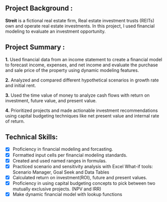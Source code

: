 ## Project Background :
**Streit** is a fictional real estate firm, Real estate investment trusts (REITs) own and operate real estate investments. In this project, I used financial modeling to evaluate an investment opportunity.


## Project Summary :

**1.** Used financial data from an income statement to create a financial model to forecast income, expenses, and net income and evaluate the purchase and sale price of the property using dynamic modeling features.

**2.** Analyzed and compared different hypothetical scenarios in growth rate and initial rent.
  
**3.** Used the time value of money to analyze cash flows with return on investment, future value, and present value.
      
**4.** Prioritized projects and made actionable investment recommendations using capital budgeting techniques like net present value and internal rate of return.
    
## Technical Skills:
- [x]	Proficiency in financial modeling and forcasting.
- [x]	Formatted input cells per financial modeling standards.
- [x]	Created and used named ranges in formulas.
- [x]	Practiced scenario and sensitivity analysis with Excel What-if tools: Scenario Manager, Goal Seek and Data Tables
- [x]	Calculated return on investment(ROI), future and present values.
- [x]	Proficiency in using capital budgeting concepts to pick between two mutually exclusive projects. (NPV and IRR)
- [x]	Make dynamic financial model with lookup functions
